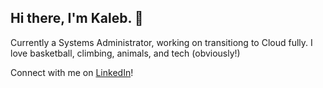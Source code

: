 ## Hi there, I'm Kaleb. 👋

Currently a Systems Administrator, working on transitiong to Cloud fully. I love basketball, climbing, animals, and tech (obviously!)

Connect with me on [LinkedIn](https://www.linkedin.com/in/kaleb-castillo/)!

